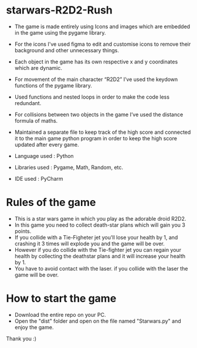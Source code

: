 # starwars-R2D2-Rush
- The game is made entirely using Icons and images which are embedded in the game using the pygame library.
- For the icons I've used figma to edit and customise icons to remove their background and other unnecessary things.
- Each object in the game has its own respective x and y coordinates which are dynamic.
- For movement of the main character “R2D2” I’ve used the keydown functions of the pygame library.
- Used functions and nested loops in order to make the code less redundant.
- For collisions between two objects in the game I’ve used the distance formula of maths.
- Maintained a separate file to keep track of the high score and connected it to the main game python program in order to keep the high score updated after every game.

- Language used : Python
- Libraries used : Pygame, Math, Random, etc.
- IDE used : PyCharm

# Rules of the game
- This is a star wars game in which you play as the adorable droid R2D2. 
- In this game you need to collect death-star plans which will gain you 3 points.
- If you collide with a Tie-Figheter jet you'll lose your health by 1, and crashing it 3 times will explode you and the game will be over. 
- However if you do collide with the Tie-fighter jet you can regain your health by collecting the deathstar plans and it will increase your health by 1.
- You have to avoid contact with the laser. if you collide with the laser the game will be over.

# How to start the game
- Download the entire repo on your PC.
- Open the "dist" folder and open on the file named "Starwars.py" and enjoy the game.

Thank you :)
